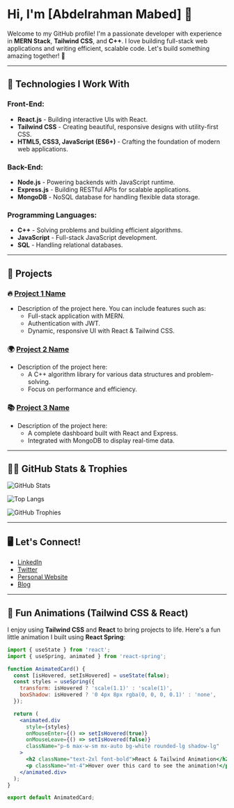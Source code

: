 # Hi, I'm [Abdelrahman Mabed] 👋

Welcome to my GitHub profile! I'm a passionate developer with experience in **MERN Stack**, **Tailwind CSS**, and **C++**. I love building full-stack web applications and writing efficient, scalable code. Let's build something amazing together! 🚀

---

## 🚀 Technologies I Work With

### Front-End:
- **React.js** - Building interactive UIs with React.
- **Tailwind CSS** - Creating beautiful, responsive designs with utility-first CSS.
- **HTML5, CSS3, JavaScript (ES6+)** - Crafting the foundation of modern web applications.

### Back-End:
- **Node.js** - Powering backends with JavaScript runtime.
- **Express.js** - Building RESTful APIs for scalable applications.
- **MongoDB** - NoSQL database for handling flexible data storage.

### Programming Languages:
- **C++** - Solving problems and building efficient algorithms.
- **JavaScript** - Full-stack JavaScript development.
- **SQL** - Handling relational databases.

---

## 🌟 Projects

### 🔥 [Project 1 Name](link-to-project)
- Description of the project here. You can include features such as:
  - Full-stack application with MERN.
  - Authentication with JWT.
  - Dynamic, responsive UI with React & Tailwind CSS.

### 🌍 [Project 2 Name](link-to-project)
- Description of the project here:
  - A C++ algorithm library for various data structures and problem-solving.
  - Focus on performance and efficiency.
  
### 📚 [Project 3 Name](link-to-project)
- Description of the project here:
  - A complete dashboard built with React and Express.
  - Integrated with MongoDB to display real-time data.

---

## 🧑‍💻 GitHub Stats & Trophies

![GitHub Stats](https://github-readme-stats.vercel.app/api?username=[YourUsername]&show_icons=true&count_private=true&hide_title=true&hide=prs&theme=radical)

![Top Langs](https://github-readme-stats.vercel.app/api/top-langs/?username=[YourUsername]&langs_count=8&theme=radical)

![GitHub Trophies](https://github-profile-trophy.vercel.app/?username=[YourUsername]&theme=juicyfresh&no-frame=true&title=Commits,PullRequest,Repositories,Issues)

---

## 🖥️ Let's Connect!

- [LinkedIn](your-linkedin-url)
- [Twitter](your-twitter-url)
- [Personal Website](your-website-url)
- [Blog](your-blog-url)

---

## 🎨 Fun Animations (Tailwind CSS & React)

I enjoy using **Tailwind CSS** and **React** to bring projects to life. Here's a fun little animation I built using **React Spring**:

```jsx
import { useState } from 'react';
import { useSpring, animated } from 'react-spring';

function AnimatedCard() {
  const [isHovered, setIsHovered] = useState(false);
  const styles = useSpring({
    transform: isHovered ? 'scale(1.1)' : 'scale(1)',
    boxShadow: isHovered ? '0 4px 8px rgba(0, 0, 0, 0.1)' : 'none',
  });

  return (
    <animated.div
      style={styles}
      onMouseEnter={() => setIsHovered(true)}
      onMouseLeave={() => setIsHovered(false)}
      className="p-6 max-w-sm mx-auto bg-white rounded-lg shadow-lg"
    >
      <h2 className="text-2xl font-bold">React & Tailwind Animation</h2>
      <p className="mt-4">Hover over this card to see the animation!</p>
    </animated.div>
  );
}

export default AnimatedCard;
